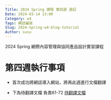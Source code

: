 ```yaml
---
Title: 2024 Spring 課程 第四週 週記
Date: 2024-03-14 13:00
Category: w4
Tags: 網誌編寫
Slug: 2024-Spring-w4-blog-tutorial
Author: susu
---
```


2024 Spring 網際內容管理與協同產品設計實習課程

<!-- PELICAN_END_SUMMARY -->

# 第四週執行事項
- 首次成功將網誌導入網站，將再此週進行文檔翻譯

- 下為待翻譯文檔 負責61-72
[待翻譯文檔](https://webthesis.biblio.polito.it/16429/1/tesi.pdf )